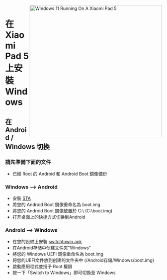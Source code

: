 <img align="right" src="https://raw.githubusercontent.com/erdilS/Port-Windows-11-Xiaomi-Pad-5/main/nabu.png" width="425" alt="Windows 11 Running On A Xiaomi Pad 5">

# 在 Xiaomi Pad 5 上安裝 Windows

## 在 Android / Windows 切換

### 請先準備下面的文件
- 已經 Root 的 Android 和 Android Boot 鏡像備份
### Windows --> Android
- 安裝 [STA](https://github.com/erdilS/Port-Windows-11-Xiaomi-Pad-5/releases/download/dualboot/StA_Installer_nabu.exe)
- 將您的 Android Boot 鏡像重命名為 boot.img
- 將您的 Android Boot 鏡像放置於  C:\ (C:\boot.img)
- 打开桌面上的快捷方式切换到Android

### Android --> Windows
- 在您的設備上安裝 [switchtowin.apk](https://github.com/erdilS/Port-Windows-11-Xiaomi-Pad-5/releases/download/dualboot/switchtowindows.apk)
- 在Android存储中创建文件夹"Windows"
- 將您的 Windows UEFI 鏡像重命名為 boot.img
- 将您的UEFI文件放到创建的文件夹中 (/Android存储/Windows/boot.img)
- 啟動應用程式並授予 Root 權限
- 按一下「Switch to Windows」即可切換至 Windows

